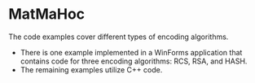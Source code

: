 # MatMaHoc
The code examples cover different types of encoding algorithms. 
  + There is one example implemented in a WinForms application that contains code for three encoding algorithms: RCS, RSA, and HASH.
  + The remaining examples utilize C++ code.
